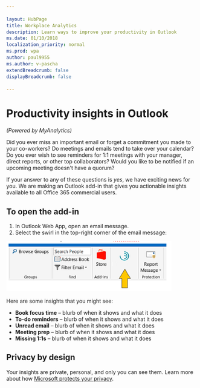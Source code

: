 ```yaml
---

layout: HubPage
title: Workplace Analytics
description: Learn ways to improve your productivity in Outlook
ms.date: 01/10/2018
localization_priority: normal 
ms.prod: wpa
author: paul9955
ms.author: v-pascha
extendBreadcrumb: false
displayBreadcrumb: false

---
```


<p>
<!-- 
1) Leave these paragraph tags intact. The H1 heading won't work without them. 
2) Note: We need to keep "layout: HubPage" in the metadata or else we get the TOC in the left pane.
3) Working on how to remove the breadcrumbs pane. Trying adding extendBreadcrumb: false to the metadata but this didn't seem to do anything. 
 -->
</p>

# Productivity insights in Outlook

_(Powered by MyAnalytics)_

Did you ever miss an important email or forget a commitment you made to your co-workers? Do meetings and emails tend to take over your calendar? Do you ever wish to see reminders for 1:1 meetings with your manager, direct reports, or other top collaborators? Would you like to be notified if an upcoming meeting doesn't have a quorum? 

If your answer to any of these questions is _yes_, we have exciting news for you. We are making an Outlook add-in that gives you actionable insights available to all Office 365 commercial users. 

## To open the add-in 

  1. In Outlook Web App, open an email message.
  2. Select the swirl in the top-right corner of the email message: 

  ![Productivity insights](images/mya/overview/productivity-insights.png)

Here are some insights that you might see:  

   * **Book focus time** – blurb of when it shows and what it does 
   * **To-do reminders** – blurb of when it shows and what it does 
   * **Unread email** – blurb of when it shows and what it does 
   * **Meeting prep** – blurb of when it shows and what it does 
   * **Missing 1:1s** – blurb of when it shows and what it does 

## Privacy by design 

Your insights are private, personal, and only you can see them. Learn more about how [Microsoft protects your privacy](https://docs.microsoft.com/en-us/workplace-analytics/myanalytics/overview/privacy-guide). 